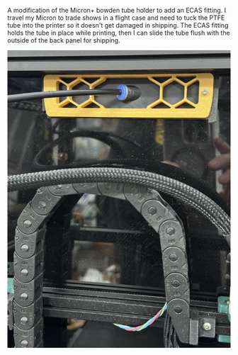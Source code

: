 A modification of the Micron+ bowden tube holder to add an ECAS fitting. I travel my Micron to trade shows in a flight case and need to tuck the PTFE tube into the printer so it doesn't get damaged in shipping. The ECAS fitting holds the tube in place while printing, then I can slide the tube flush with the outside of the back panel for shipping.

![image](Micron/ECAS_bowden_holder/images/Image01.JPG)
